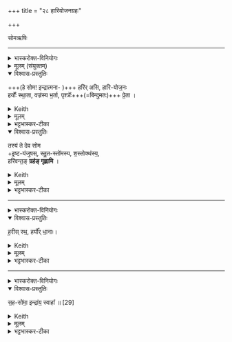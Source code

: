 +++
title = "२८ हारियोजनग्रहः"

+++

सोमऋषिः

_______
<details><summary>भास्करोक्त-विनियोगः</summary>

1हारियोजनं गृह्णाति - हरिरसीति ॥ 
</details>
<details><summary>मूलम् (संयुक्तम्)</summary>

हरि॑रसि हारियोज॒नो हर्योः᳚ स्था॒ता वज्र॑स्य भ॒र्ता पृश्ञेः᳚ प्रे॒ता तस्य॑ ते देव सोमे॒ष्टय॑जुषस्स्तु॒तस्तो॑मस्य श॒स्तोक्थ॑स्य॒ हरि॑वन्त॒ङ्ग्रह॑ङ्गृह्णामि 
</details>
<details open><summary>विश्वास-प्रस्तुतिः</summary>

+++(हे सोम! इन्द्रात्मना- )+++ हरि॑र् असि, हारि-योज॒नः   
हर्योः᳚ स्था॒ता, वज्र॑स्य भ॒र्ता, पृश्ञेः᳚+++(=बिन्दुमतः)+++ प्रे॒ता ।
</details>
<details><summary>Keith</summary>

Thou art a bay, yoker of bays,  
mounter on the bays, bearer of the bolt, lover of Prśni;
</details>
<details><summary>मूलम्</summary>

हरि॑रसि हारियोज॒नः   
हर्योः᳚ स्था॒ता वज्र॑स्य भ॒र्ता पृश्ञेः᳚ प्रे॒ता ।
</details>
<details><summary>भट्टभास्कर-टीका</summary>

सोम एवोच्यते । हरिरिन्द्रः स एव त्वम् असीतीन्द्रात्मना सोमस् स्तूयते । यद्वा - हरिर्हर्ता अभिमतानां श्रेयसामाहर्ता त्वमसि । हारियोजनः, हरिः अश्वविशेषः योजनो वाहनं यस्य स हरियोजनः इन्द्रः, तस्य स्वभूतः हारियोजनः, ऐन्द्रोसीत्यर्थः ।

हर्योः स्थाता, हर्योरश्वयोः स्थाता, इन्द्ररूपत्वात्, हरिभ्यां भक्षितऋजीषरूपत्वाद्वा । वज्रस्य भर्ता धारयिता इन्द्ररूपत्वादेव । पृष्नेः प्रेता, **पृश्नेर्** अन्नस्य याग-साधनद्वारेण **प्रेता** प्रेरयिता प्रापयिता वा । प्रीङ् तर्पणे ।
</details>
<details open><summary>विश्वास-प्रस्तुतिः</summary>

तस्य॑ ते देव सोम  
+इ॒ष्ट-य॑जुषस्, स्तु॒त-स्तो॑मस्य, श॒स्तोक्थ॑स्य॒,  
हरि॑वन्त॒ङ् **ग्रह॑ङ् गृह्णामि**  ।
</details>
<details><summary>Keith</summary>

to thee, O god Soma,  
for whom the formula of sacrifice is uttered, the song sung,  the hymn recited,  
I draw the cup connected with the bays.
</details>
<details><summary>मूलम्</summary>

तस्य॑ ते देव सोमे॒ष्टय॑जुषस्स्तु॒तस्तो॑मस्य श॒स्तोक्थ॑स्य॒ हरि॑वन्त॒ङ्ग्रह॑ङ्गृह्णामि  ।
</details>
<details><summary>भट्टभास्कर-टीका</summary>

हे **सोम देव तस्य** तादृशस्य **ते** तव  
**इष्टयजुषः** अध्वर्युभिर्यज्ञे इष्टानि विनियुक्तानि सर्वाणि यजूंषि प्रायोगत्वत्संस्कारार्थानीति इष्टयजुष्ट्वम् ।  
**स्तुतस्तोमस्य** उद्गातृभिश्च स्तुतास्सोमाः स्तोत्राणि त्वदर्थमिति स्तुतस्तोमत्वम् ।  
**शस्तोक्थस्य** होतृभिश्शस्तान्युक्थानि शस्त्राणि त्वदर्थमिति शस्तोक्थत्वम् ।  
यद् वेन्द्ररूपत्वात् सर्वम् उपपद्यते । 

तस्य तव विशेष सस्कार-संस्कृतस्य **हरिवन्तं** हरिमन्तं **ग्रहं गृह्णामि**, आग्रयणस्थालीगतस्य सर्वस्य गृह्यमाणत्वात् । तस्येत्यन्त्यात् [स्येत्यादेः?] कर्मणि षष्ठ्यन्तत्वात्तादृशं हरिवन्तं इन्द्रवन्तं ग्रहं गृह्णामीति । 'छन्दसीरः' इति मतुपो वत्वम् ॥
</details>

_______
<details><summary>भास्करोक्त-विनियोगः</summary>

2धानाभिश्श्रीणाति - हरीः स्थेति ॥ 
</details>
<details open><summary>विश्वास-प्रस्तुतिः</summary>

ह॒रीस् स्थ॒, हर्यो᳚र् धा॒नाः।
</details>
<details><summary>Keith</summary>

Ye two are bays; ye are the grains for the bays,
</details>
<details><summary>मूलम्</summary>

ह॒रीस्स्थ॒ हर्यो᳚र् धा॒नाः।
</details>
<details><summary>भट्टभास्कर-टीका</summary>

हरिभ्यां तद्वानिन्द्रो लक्ष्यते । ततस्ताद ृशेन्द्रात्म तया धानास्स्तूयन्ते । तत इन्द्रप्रियतया इन्द्राभेदेन स्तुतिः । यद्वा - अश्वात्मतया धानास्स्तूयन्ते । इन्द्रार्थं हे धानाः हरीः स्थ ।  

किञ्च - हर्योरश्वयोर्धानास्थ हरिवत इन्द्रस्येति भावः । 'इन्द्रो वृत्रमहन् तस्य शीर्षकपालमुदौब्जत्' इत्यादि ब्राह्मणम्  ॥
</details>

_______
<details><summary>भास्करोक्त-विनियोगः</summary>

3जुहोति 
</details>
<details open><summary>विश्वास-प्रस्तुतिः</summary>

स॒ह-सो॑मा॒  इन्द्रा॑य॒ स्वाहा᳚ ॥ [29]  
</details>
<details><summary>Keith</summary>

mixed with Soma.  
To Indra hail!
</details>
<details><summary>मूलम्</summary>

स॒हसो॑मा॒ इन्द्रा॑य॒ स्वाहा᳚ ॥ [29]  
</details>
<details><summary>भट्टभास्कर-टीका</summary>

सहसोमाः सोमेन सहिताः । 'वोपसर्जनस्य' इति पाक्षिकत्वात् सभावाभावः । हे धाना ईदृश्यो यूयमिन्द्राय स्वाहा स्वाहुतास्थ ॥
</details>
